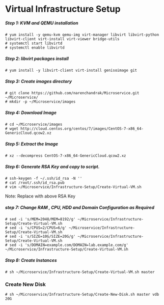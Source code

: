 # Virtual Infrastructure Setup

##### Step 1: KVM and QEMU installation

```shell
# yum install -y qemu-kvm qemu-img virt-manager libvirt libvirt-python libvirt-client virt-install virt-viewer bridge-utils
# systemctl start libvirtd
# systemctl enable libvirtd
```

##### Step 2: libvirt packages install

```shell
# yum install -y libvirt-client virt-install genisoimage git
```

##### Step 3: Create images directory

```shell
# git clone https://github.com/narenchandrak/Microservice.git ~/Microservice/
# mkdir -p ~/Microservice/images
```

##### Step 4: Download Image

```shell
# cd ~/Microservice/images
# wget http://cloud.centos.org/centos/7/images/CentOS-7-x86_64-GenericCloud.qcow2.xz
```

##### Step 5: Extract the Image

```shell
# xz --decompress CentOS-7-x86_64-GenericCloud.qcow2.xz
```

##### Step 6: Generate RSA Key and copy to script.

```shell
# ssh-keygen -f ~/.ssh/id_rsa -N ''
# cat /root/.ssh/id_rsa.pub
# vim ~/Microservice/Infrastructure-Setup/Create-Virtual-VM.sh
```

Note: Replace with above RSA Key

##### step 7: Change RAM , CPU, HDD and Domain Configuration as Required

```shell
# sed -i 's/MEM=2048/MEM=8192/g' ~/Microservice/Infrastructure-Setup/Create-Virtual-VM.sh
# sed -i 's/CPUS=2/CPUS=6/g' ~/Microservice/Infrastructure-Setup/Create-Virtual-VM.sh
# sed -i 's/SIZE=10G/SIZE=20G/g' ~/Microservice/Infrastructure-Setup/Create-Virtual-VM.sh
# sed -i 's/DOMAIN=example.com/DOMAIN=lab.example.com/g' ~/Microservice/Infrastructure-Setup/Create-Virtual-VM.sh
```

##### Step 8: Create Instances

```shell
# sh ~/Microservice/Infrastructure-Setup/Create-Virtual-VM.sh master
```

### Create New Disk

```shell
# sh ~/Microservice/Infrastructure-Setup/Create-New-Disk.sh master vdb 20G
```

